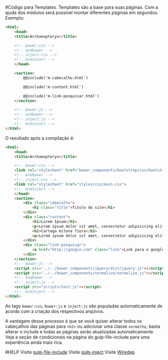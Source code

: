 #Código para Templates.
Templates são a base para suas páginas. Com a ajuda dos módulos será possível montar diferentes páginas em segundos. Exemplo:

```html
<html>
    <head>
    <title>Archaeopteryx</title>

    <!-- bower:css -->
    <!-- endbower -->
    <!-- inject:css -->
    <!-- endinject -->
    </head>

    <section>
        @@include('m-cabecalho.html')

        @@include('m-content.html')

        @@include('m-link-pesquisar.html')
    </section>

    <!-- bower:js -->
    <!-- endbower -->
    <!-- inject:js -->
    <!-- endinject -->
</html>
```

O resultado após a compilação é:

```html
<html>
    <head>
    <title>Archaeopteryx</title>

    <!-- bower:css -->
    <link rel="stylesheet" href="bower_components/bootstrap/css/bootstrap.min.css">
    <!-- endbower -->
    <!-- inject:css -->
    <link rel="stylesheet" href="styles/css/main.css">
    <!-- endinject -->
    </head>
    <section>
        <div class="cabecalho">
            <h1 class="title">Titulo do site</h1>
        </div>
        <div class="content">
            <h1>Lorem Ipsum</h1>
            <p>Lorem ipsum dolor sit amet, consectetur adipisicing elit. Fugit blanditiis voluptatem mollitia, modi saepe est inventore impedit praesentium, commodi quod tenetur nesciunt officia animi maiores laudantium magnam beatae veniam eaque.</p>
            <h2>Cartega milona fiora</h2>
            <p>Lorem ipsum dolor sit amet, consectetur adipisicing elit. Soluta a libero accusamus alias eaque. Fugiat, modi unde quae expedita optio nesciunt rerum officia cum numquam a magnam iure nulla animi.</p>
        </div>
        <div class="link-pesquisar">
            <a href="http://google.com" class="link">Link para o google</a>
        </div>
    </section>
    <!-- bower:js -->
    <script src="../../bower_components/jquery/dist/jquery.js"></script>
    <script src="../../bower_components/normalize/normalize.js"></script>
    <!-- endbower -->
    <!-- inject:js -->
    <script src="scripts/test.js"></script>
    <!-- endinject -->
</html>
```

As tags `bower:css`, `bower:js` e `inject:js` são populadas automaticamente de acordo com a criação dos respectivos arquivos.

A vantagem desse processo é que se você quiser alterar todos os cabeçalhos das páginas para `<h2>` ou adicionar uma classe `vermelho`, basta alterar o include e todas as páginas serão atualizadas automaticamente.
Veja a seção de condicionais na página do gulp-file-include para uma experiência ainda mais rica.

#HELP
Visite [gulp-file-include](https://www.npmjs.com/package/gulp-file-include)
Visite [gulp-inject](https://www.npmjs.com/package/gulp-inject)
Visite [Wiredep](https://www.npmjs.com/package/gulp-inject)
